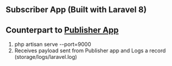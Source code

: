 

## Subscriber App (Built with Laravel 8)

## Counterpart to [Publisher App](https://github.com/xiden001/publisherapp)

1. php artisan serve --port=9000
2. Receives payload sent from Publisher app and Logs a record (storage/logs/laravel.log)

